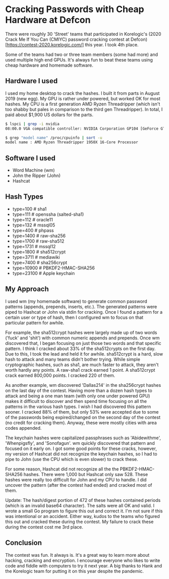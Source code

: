 # Cracking Passwords with Cheap Hardware at Defcon

There were roughly 30 'Street' teams that participated in Korelogic's (2020 Crack Me If You Can (CMIYC) password cracking contest at Defcon)[https://contest-2020.korelogic.com/] this year. I took 4th place. 

Some of the teams had two or three team members (some had more) and used multiple high end GPUs. It's always fun to beat these teams using cheap hardware and homemade software. 

## Hardware I used

I used my home desktop to crack the hashes. I built it from parts in August 2019 (new egg). My GPU is rather under powered, but worked OK for most hashes. My CPU is a first generation AMD Ryzen Threadripper (which isn't too shabby but pales in comparison to the third gen Threadripper). In total, I paid about $1,900 US dollars for the parts.

```bash
$ lspci | grep -i nvidia
08:00.0 VGA compatible controller: NVIDIA Corporation GP104 [GeForce GTX 1060 6GB] (rev a1)
```

```bash
$ grep "model name" /proc/cpuinfo | sort -u
model name : AMD Ryzen Threadripper 1950X 16-Core Processor
```

## Software I used

 * Word Machine (wm)
 * John the Ripper (John)
 * Hashcat

## Hash Types

 * type=100  # sha1
 * type=111  # openssha (salted-sha1)
 * type=112  # oracle11
 * type=132  # mssql05
 * type=400  # phpass
 * type=1400 # raw-sha256
 * type=1700 # raw-sha512
 * type=1731 # mssql12
 * type=1800 # sha512crypt
 * type=3711 # mediawiki
 * type=7400 # sha256crypt
 * type=10900 # PBKDF2-HMAC-SHA256
 * type=23100 # Apple keychain

## My Approach

I used wm (my homemade software) to generate common password patterns (appends, prepends, inserts, etc.). The generated patterns were piped to Hashcat or John via stdin for cracking. Once I found a pattern for a certain user or type of hash, then I configured wm to focus on that particular pattern for awhile.

For example, the sha512crypt hashes were largely made up of two words ('fuck' and 'shit') with common numeric appends and prepends. Once wm discovered that, I began focusing on just those two words and that specific pattern. I think I cracked about 33% of the sha512crypts on the first day. Due to this, I took the lead and held it for awhile. sha512crypt is a hard, slow hash to attack and many teams didn't bother trying. While simple cryptographic hashes, such as sha1, are much faster to attack, they aren't worth hardly any points. A raw-sha1 crack earned 1 point. A sha512crypt crack earned 800,000 points. I cracked 220 of them.

As another example, wm discovered 'Dallas214' in the sha256crypt hashes on the last day of the contest. Having more than a dozen hash types to attack and being a one man team (with only one under powered GPU) makes it difficult to discover and then spend time focusing on all the patterns in the various hash types. I wish I had discovered this pattern sooner. I cracked 88% of them, but only 53% were accepted due to some of the passwords being expired/changed on the second day of the contest (no credit for cracking them). Anyway, these were mostly cities with area codes appended.

The keychain hashes were capitalized passphrases such as 'Abidewithme', 'Whenpigsfly', and 'Sonofagun'. wm quickly discovered that pattern and focused on it early on. I got some good points for these cracks, however, my version of Hashcat did not recognize the keychain hashes, so I had to pipe to John (use the CPU which is even slower) to crack these. 

For some reason, Hashcat did not recognize all the the PBKDF2-HMAC-SHA256 hashes. There were 1,000 but Hashcat only saw 528. These hashes were really too difficult for John and my CPU to handle. I did uncover the pattern (after the contest had ended) and cracked most of them. 

Update: The hash/digest portion of 472 of these hashes contained periods (which is an invalid base64 character). The salts were all OK and valid. I wrote a small Go program to figure this out and correct it. I'm not sure if this was intentional or an accident. Either way, kudos to the teams who figured this out and cracked these during the contest. My failure to crack these during the contest cost me 3rd place.

## Conclusion

The contest was fun. It always is. It's a great way to learn more about hacking, cracking and encryption. I encourage everyone who likes to write code and fiddle with computers to try it next year. A big thanks to Hank and the Korelogic team for putting it on this year despite the pandemic.
